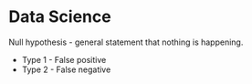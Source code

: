 # Data Science

Null hypothesis - general statement that nothing is happening.

- Type 1 - False positive
- Type 2 - False negative
